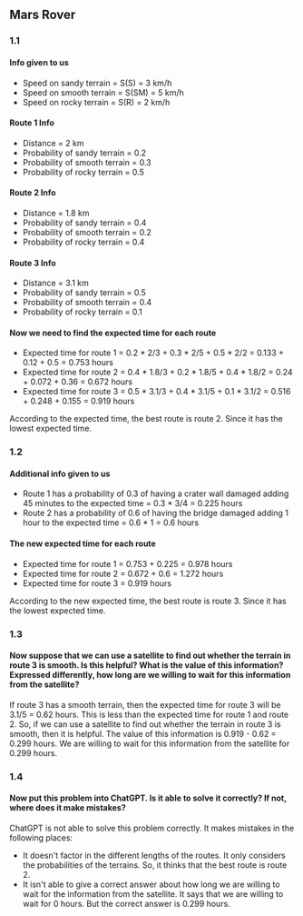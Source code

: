 ## Mars Rover

### 1.1

#### Info given to us

- Speed on sandy terrain = S(S) = 3 km/h
- Speed on smooth terrain = S(SM) = 5 km/h
- Speed on rocky terrain = S(R) = 2 km/h

#### Route 1 Info

- Distance = 2 km
- Probability of sandy terrain = 0.2
- Probability of smooth terrain = 0.3
- Probability of rocky terrain = 0.5

#### Route 2 Info

- Distance = 1.8 km
- Probability of sandy terrain = 0.4
- Probability of smooth terrain = 0.2
- Probability of rocky terrain = 0.4

#### Route 3 Info

- Distance = 3.1 km
- Probability of sandy terrain = 0.5
- Probability of smooth terrain = 0.4
- Probability of rocky terrain = 0.1

#### Now we need to find the expected time for each route

- Expected time for route 1 = 0.2 \* 2/3 + 0.3 \* 2/5 + 0.5 \* 2/2 = 0.133 + 0.12 + 0.5 = 0.753 hours
- Expected time for route 2 = 0.4 \* 1.8/3 + 0.2 \* 1.8/5 + 0.4 \* 1.8/2 = 0.24 + 0.072 + 0.36 = 0.672 hours
- Expected time for route 3 = 0.5 \* 3.1/3 + 0.4 \* 3.1/5 + 0.1 \* 3.1/2 = 0.516 + 0.248 + 0.155 = 0.919 hours

According to the expected time, the best route is route 2. Since it has the lowest expected time.

### 1.2

#### Additional info given to us

- Route 1 has a probability of 0.3 of having a crater wall damaged adding 45 minutes to the expected time
  = 0.3 \* 3/4 = 0.225 hours
- Route 2 has a probability of 0.6 of having the bridge damaged adding 1 hour to the expected time
  = 0.6 \* 1 = 0.6 hours

#### The new expected time for each route

- Expected time for route 1 = 0.753 + 0.225 = 0.978 hours
- Expected time for route 2 = 0.672 + 0.6 = 1.272 hours
- Expected time for route 3 = 0.919 hours

According to the new expected time, the best route is route 3. Since it has the lowest expected time.

### 1.3

#### Now suppose that we can use a satellite to find out whether the terrain in route 3 is smooth. Is this helpful? What is the value of this information? Expressed differently, how long are we willing to wait for this information from the satellite?

If route 3 has a smooth terrain, then the expected time for route 3 will be 3.1/5 = 0.62 hours. This is less than the expected time for route 1 and route 2. So, if we can use a satellite to find out whether the terrain in route 3 is smooth, then it is helpful. The value of this information is 0.919 - 0.62 = 0.299 hours. We are willing to wait for this information from the satellite for 0.299 hours.

### 1.4

#### Now put this problem into ChatGPT. Is it able to solve it correctly? If not, where does it make mistakes?

ChatGPT is not able to solve this problem correctly. It makes mistakes in the following places:

- It doesn't factor in the different lengths of the routes. It only considers the probabilities of the terrains. So, it thinks that the best route is route 2.
- It isn't able to give a correct answer about how long we are willing to wait for the information from the satellite. It says that we are willing to wait for 0 hours. But the correct answer is 0.299 hours.
